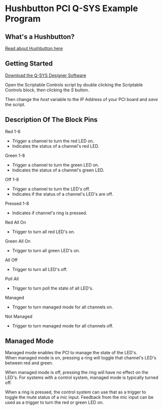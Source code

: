 # Hushbutton PCI Q-SYS Example Program
## What's a Hushbutton?  
[Read about Hushbutton here](https://catchtechnologies.com/hushbutton/)
## Getting Started  
[Download the Q-SYS Designer Software](https://www.qsc.com/resources/software-and-firmware/q-sys-designer-software/)  

Open the Scriptable Controls script by double clicking the Scriptable Controls block, then clicking the *S* button.  

Then change the *host* variable to the IP Address of your PCI board and *save* the script.  

## Description Of The Block Pins
Red 1-8  
* Trigger a channel to turn the red LED on.  
* Indicates the status of a channel's red LED.  

Green 1-8  
* Trigger a channel to turn the green LED on.  
* Indicates the status of a channel's green LED.  

Off 1-8  
* Trigger a channel to turn the LED's off.  
* Indicates if the status of a channel's LED's are off.  

Pressed 1-8 
* Indicates if channel's ring is pressed.  

Red All On  
* Trigger to turn all red LED's on.  

Green All On  
* Trigger to turn all green LED's on.  

All Off  
* Trigger to turn all LED's off.  

Poll All  
* Trigger to turn poll the state of all LED's.  

Managed  
* Trigger to turn managed mode for all channels on.  

Not Managed  
* Trigger to turn managed mode for all channels off.  

## Managed Mode  
Managed mode enables the PCI to manage the state of the LED's.  
When managed mode is on, pressing a ring will toggle that channel's LED's between red and green.

When managed mode is off, pressing the ring will have no effect on the LED's.
For systems with a control system, managed mode is typically turned off.

When a ring is pressed, the control system can use that as a trigger to toggle the mute status of a mic input.
Feedback from the mic input can be used as a trigger to turn the red or green LED on.
